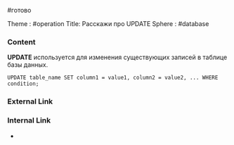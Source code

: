#готово 

Theme : #operation
Title: Расскажи про UPDATE
Sphere : #database

### Content

**UPDATE** используется для изменения существующих записей в таблице базы данных.

`UPDATE table_name SET column1 = value1, column2 = value2, ... WHERE condition;`
### External Link



### Internal Link

- 